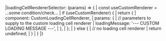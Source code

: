 <snippet transform={false} language="ts">
|loadingCellRendererSelector: (params) => {
|    const useCustomRenderer = ...some condition/check...
|    if (useCustomRenderer) {
|        return {
|            component: CustomLoadingCellRenderer,
|            params: {
|                // parameters to supply to the custom loading cell renderer
|                loadingMessage: '--- CUSTOM LOADING MESSAGE ---',
|            },
|        };
|        } else {
|            // no loading cell renderer 
|            return undefined;
|        }
|    }
|}
</snippet>